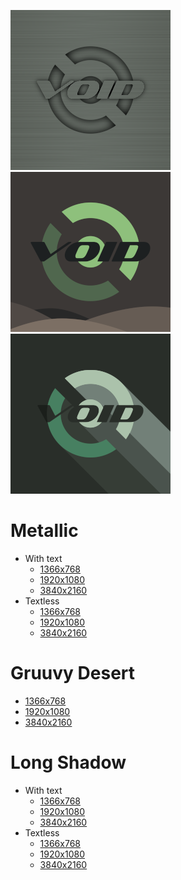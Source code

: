 [![metallic][metallic-thumb]](#metallic)
[![gruuvy-desert][gruuvy-desert-thumb]](#gruuvy-desert)
[![long-shadow][long-shadow-thumb]](#long-shadow)

[metallic-thumb]: ./metallic/thumb.png
[gruuvy-desert-thumb]: ./gruuvy-desert/thumb.png
[long-shadow-thumb]: ./long-shadow/thumb.png

# Metallic
- With text
  - [1366x768](./metallic/metallic-1366x768.png)
  - [1920x1080](./metallic/metallic-1920x1080.png)
  - [3840x2160](./metallic/metallic-3840x2160.png)
- Textless
  - [1366x768](./metallic/metallic-textless-1366x768.png)
  - [1920x1080](./metallic/metallic-textless-1920x1080.png)
  - [3840x2160](./metallic/metallic-textless-3840x2160.png)

# Gruuvy Desert
- [1366x768](./gruuvy-desert/gruuvy-desert-1366x768.png)
- [1920x1080](./gruuvy-desert/gruuvy-desert-1920x1080.png)
- [3840x2160](./gruuvy-desert/gruuvy-desert-3840x2160.png)

# Long Shadow
- With text
  - [1366x768](./long-shadow/long-shadow-1366x768.png)
  - [1920x1080](./long-shadow/long-shadow-1920x1080.png)
  - [3840x2160](./long-shadow/long-shadow-3840x2160.png)
- Textless
  - [1366x768](./long-shadow/long-shadow-textless-1366x768.png)
  - [1920x1080](./long-shadow/long-shadow-textless-1920x1080.png)
  - [3840x2160](./long-shadow/long-shadow-textless-3840x2160.png)

